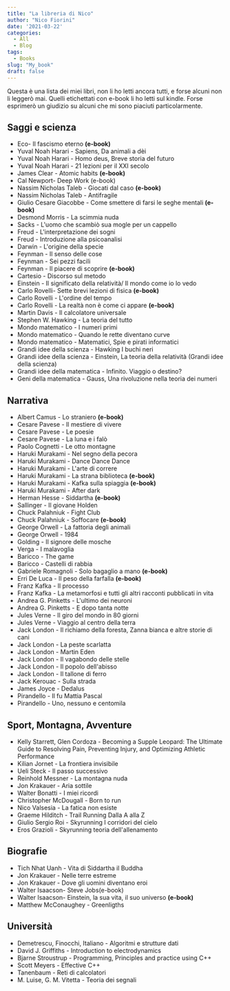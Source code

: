 ```yaml
---
title: "La libreria di Nico"
author: "Nico Fiorini"
date: '2021-03-22'
categories: 
  - All
  - Blog
tags: 
  - Books
slug: "My_book"
draft: false
---
```


Questa è una lista dei miei libri, non li ho letti ancora tutti, e forse alcuni non li leggerò mai. Quelli etichettati con e-book li ho letti sul kindle.
Forse esprimerò un giudizio su alcuni che mi sono piaciuti particolarmente.

## Saggi e scienza

* Eco- Il fascismo eterno **(e-book)**
* Yuval Noah Harari - Sapiens, Da animali a dèi
* Yuval Noah Harari - Homo deus, Breve storia del futuro
* Yuval Noah Harari - 21 lezioni per il XXI secolo
* James Clear - Atomic habits **(e-book)**
* Cal Newport- Deep Work (e-book)
* Nassim Nicholas Taleb - Giocati dal caso **(e-book)**
* Nassim Nicholas Taleb - Antifragile
* Giulio Cesare Giacobbe - Come smettere di farsi le seghe mentali **(e-book)**
* Desmond Morris - La scimmia nuda
* Sacks - L'uomo che scambiò sua mogle per un cappello
* Freud - L'interpretazione dei sogni
* Freud - Introduzione alla psicoanalisi
* Darwin - L'origine della specie
* Feynman - Il senso delle cose
* Feynman - Sei pezzi facili
* Feynman - Il piacere di scoprire **(e-book)**
* Cartesio - Discorso sul metodo
* Einstein - Il significato della relatività/ Il mondo come io lo vedo
* Carlo Rovelli- Sette brevi lezioni di fisica **(e-book)**
* Carlo Rovelli - L'ordine del tempo
* Carlo Rovelli - La realtà non è come ci appare **(e-book)**
* Martin Davis - Il calcolatore universale
* Stephen W. Hawking - La teoria del tutto
* Mondo matematico - I numeri primi
* Mondo matematico - Quando le rette diventano curve
* Mondo matematico - Matematici, Spie e pirati informatici
* Grandi idee della scienza - Hawking I buchi neri
* Grandi idee della scienza - Einstein, La teoria della relatività (Grandi idee della scienza)
* Grandi idee della matematica - Infinito. Viaggio o destino?
* Geni della matematica - Gauss, Una rivoluzione nella teoria dei numeri

## Narrativa

* Albert Camus - Lo straniero **(e-book)**
* Cesare Pavese - Il mestiere di vivere
* Cesare Pavese - Le poesie
* Cesare Pavese - La luna e i falò
* Paolo Cognetti - Le otto montagne
* Haruki Murakami - Nel segno della pecora
* Haruki Murakami - Dance Dance Dance
* Haruki Murakami - L'arte di correre
* Haruki Murakami - La strana biblioteca **(e-book)**
* Haruki Murakami - Kafka sulla spiaggia **(e-book)**
* Haruki Murakami - After dark
* Herman Hesse - Siddartha **(e-book)**
* Sallinger - Il giovane Holden
* Chuck Palahniuk - Fight Club
* Chuck Palahniuk - Soffocare **(e-book)**
* George Orwell - La fattoria degli animali
* George Orwell - 1984
* Golding - Il signore delle mosche
* Verga - I malavoglia
* Baricco - The game
* Baricco - Castelli di rabbia
* Gabriele Romagnoli - Solo bagaglio a mano **(e-book)**
* Erri De Luca - Il peso della farfalla **(e-book)**
* Franz Kafka - Il processo
* Franz Kafka - La metamorfosi e tutti gli altri racconti pubblicati in vita
* Andrea G. Pinketts - L'ultimo dei neuroni
* Andrea G. Pinketts - E dopo tanta notte
* Jules Verne - Il giro del mondo in 80 giorni
* Jules Verne - Viaggio al centro della terra
* Jack London - Il richiamo della foresta, Zanna bianca e altre storie di cani
* Jack London - La peste scarlatta
* Jack London - Martin Eden
* Jack London - Il vagabondo delle stelle
* Jack London - Il popolo dell'abisso
* Jack London - Il tallone di ferro
* Jack Kerouac - Sulla strada
* James Joyce - Dedalus
* Pirandello - Il fu Mattia Pascal
* Pirandello - Uno, nessuno e centomila

## Sport, Montagna, Avventure

* Kelly Starrett, Glen Cordoza - Becoming a Supple Leopard: The Ultimate Guide
  to Resolving Pain, Preventing Injury, and Optimizing Athletic Performance
* Kilian Jornet - La frontiera invisibile
* Ueli Steck - Il passo successivo
* Reinhold Messner - La montagna nuda
* Jon Krakauer - Aria sottile
* Walter Bonatti - I miei ricordi
* Christopher McDougall - Born to run
* Nico Valsesia - La fatica non esiste
* Graeme Hilditch - Trail Running Dalla A alla Z
* Giulio Sergio Roi - Skyrunning I corridori del cielo
* Eros Grazioli - Skyrunning teoria dell'allenamento

## Biografie

* Tich Nhat Uanh - Vita di Siddartha il Buddha
* Jon Krakauer - Nelle terre estreme
* Jon Krakauer - Dove gli uomini diventano eroi
* Walter Isaacson- Steve Jobs(e-book)
* Walter Isaacson- Einstein, la sua vita, il suo universo **(e-book)**
* Matthew McConaughey - Greenligths

## Università

* Demetrescu, Finocchi, Italiano - Algoritmi e strutture dati
* David J. Griffiths - Introduction to electrodynamics
* Bjarne Stroustrup - Programming, Principles and practice using C++
* Scott Meyers - Effective C++
* Tanenbaum - Reti di calcolatori
* M. Luise, G. M. Vitetta - Teoria dei segnali


